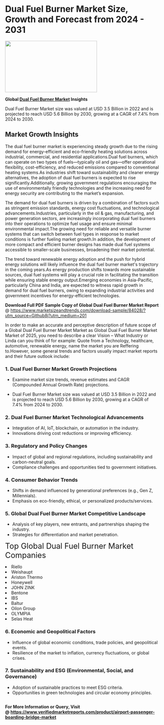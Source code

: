 <H1>Dual Fuel Burner Market Size, Growth and Forecast from 2024 - 2031</H1><img class="aligncenter size-medium wp-image-584254" src="https://thirdeyenews.in/wp-content/uploads/2024/09/Global-Market-Research-300x168.jpeg" alt="" width="300" height="168" /><p><strong>Global&nbsp;<a href="https://www.marketsizeandtrends.com/download-sample/84028/?utm_source=Github8j?utm_medium=201">Dual Fuel Burner Market</a> Insights</strong></p><p>Dual Fuel Burner Market size was valued at USD 3.5 Billion in 2022 and is projected to reach USD 5.6 Billion by 2030, growing at a CAGR of 7.4% from 2024 to 2030.</p><p><h2>Market Growth Insights</h2> <p>The dual fuel burner market is experiencing steady growth due to the rising demand for energy-efficient and eco-friendly heating solutions across industrial, commercial, and residential applications.Dual fuel burners, which can operate on two types of fuels—typically oil and gas—offer operational flexibility, cost-efficiency, and reduced emissions compared to conventional heating systems.As industries shift toward sustainability and cleaner energy alternatives, the adoption of dual fuel burners is expected to rise significantly.Additionally, growing government regulations encouraging the use of environmentally friendly technologies and the increasing need for energy security are contributing to the market’s expansion.</p> <p>The demand for dual fuel burners is driven by a combination of factors such as stringent emission standards, energy cost fluctuations, and technological advancements.Industries, particularly in the oil & gas, manufacturing, and power generation sectors, are increasingly incorporating dual fuel burners into their operations to optimize fuel usage and ensure minimal environmental impact.The growing need for reliable and versatile burner systems that can switch between fuel types in response to market conditions is further fueling market growth.In addition, the development of more compact and efficient burner designs has made dual fuel systems accessible to smaller-scale businesses, broadening their market potential.</p> <p>The trend toward renewable energy adoption and the push for hybrid energy solutions will likely influence the dual fuel burner market's trajectory in the coming years.As energy production shifts towards more sustainable sources, dual fuel systems will play a crucial role in facilitating the transition while ensuring stable energy output.Emerging economies in Asia-Pacific, particularly China and India, are expected to witness rapid growth in demand for dual fuel burners, owing to expanding industrial activities and government incentives for energy-efficient technologies.</p> <p><span class=""><strong>Download Full PDF Sample Copy of Global Dual Fuel Burner Market Report</strong> @ <a href="https://www.marketsizeandtrends.com/download-sample/84028/?utm_source=Github8j?utm_medium=201" target="_blank">https://www.marketsizeandtrends.com/download-sample/84028/?utm_source=Github8j?utm_medium=201</a></span></p><p>In order to make an accurate and perceptive description of future scope of a Global&nbsp;Dual Fuel Burner Market Market as Global&nbsp;Dual Fuel Burner Market Market of 2025, you need to describe a clear Vision &ndash; What Industry or Linda can you think of for example: Quote from a Technology, healthcare, automotive, renewable energy, name the market you are Reffering to.However, some general trends and factors usually impact market reports and their future outlook include:</p><h3>1.&nbsp;<strong>Dual Fuel Burner Market Growth Projections</strong></h3><ul><li>Examine market size trends, revenue estimates and CAGR (Compounded Annual Growth Rate) projections.</li><li><p>Dual Fuel Burner Market size was valued at USD 3.5 Billion in 2022 and is projected to reach USD 5.6 Billion by 2030, growing at a CAGR of 7.4% from 2024 to 2030.</p></li></ul><h3>2.&nbsp;<strong>Dual Fuel Burner Market Technological Advancements</strong></h3><ul><li>Integration of AI, IoT, blockchain, or automation in the industry.</li><li>Innovations driving cost reductions or improving efficiency.</li></ul><h3>3.&nbsp;<strong>Regulatory and Policy Changes</strong></h3><ul><li>Impact of global and regional regulations, including sustainability and carbon-neutral goals.</li><li>Compliance challenges and opportunities tied to government initiatives.</li></ul><h3>4.&nbsp;<strong>Consumer Behavior Trends</strong></h3><ul><li>Shifts in demand influenced by generational preferences (e.g., Gen Z, Millennials).</li><li>Emphasis on eco-friendly, ethical, or personalized products/services.</li></ul><h3>5.&nbsp;<strong>Global Dual Fuel Burner Market Competitive Landscape</strong></h3><ul><li>Analysis of key players, new entrants, and partnerships shaping the industry.</li><li>Strategies for differentiation and market penetration.</li></ul><p data-pm-slice="1 1 []"><span style="color: inherit; font-family: inherit; font-size: 25px;">Top Global Dual Fuel Burner Market Companies</span></p><div class="" data-test-id=""><p><li>Riello</li><li> Weishaupt</li><li> Ariston Thermo</li><li> Honeywell</li><li> JOHN ZINK</li><li> Bentone</li><li> IBS</li><li> Baltur</li><li> Oilon Group</li><li> OLYMPIA</li><li> Selas Heat</li></p></div><h3>6.&nbsp;<strong>Economic and Geopolitical Factors</strong></h3><ul><li>Influence of global economic conditions, trade policies, and geopolitical events.</li><li>Resilience of the market to inflation, currency fluctuations, or global crises.</li></ul><h3>7.&nbsp;<strong>Sustainability and ESG (Environmental, Social, and Governance)</strong></h3><ul><li>Adoption of sustainable practices to meet ESG criteria.</li><li>Opportunities in green technologies and circular economy principles.</li></ul><h2><strong style="font-size: 14px;">For More Information or Query, Visit @&nbsp;</strong><a style="background-color: #ffffff; font-size: 14px;" href="https://www.marketsizeandtrends.com/report/dual-fuel-burner-market/" target="_blank">https://www.verifiedmarketreports.com/product/airport-passenger-boarding-bridge-market</a></h2>
